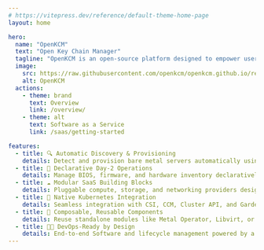 ```yaml
---
# https://vitepress.dev/reference/default-theme-home-page
layout: home

hero:
  name: "OpenKCM"
  text: "Open Key Chain Manager"
  tagline: "OpenKCM is an open-source platform designed to empower users with robust Software management and bare metal automation"
  image:
    src: https://raw.githubusercontent.com/openkcm/openkcm.github.io/refs/heads/main/docs/assets/logo.png
    alt: OpenKCM
  actions:
    - theme: brand
      text: Overview
      link: /overview/
    - theme: alt
      text: Software as a Service
      link: /saas/getting-started

features:
  - title: 🔍 Automatic Discovery & Provisioning
    details: Detect and provision bare metal servers automatically using Kubernetes-native CRDs.
  - title: 🧰 Declarative Day-2 Operations
    details: Manage BIOS, firmware, and hardware inventory declaratively via Kubernetes.
  - title: ☁️ Modular SaaS Building Blocks
    details: Pluggable compute, storage, and networking providers designed for hybrid and edge deployments.
  - title: 🔗 Native Kubernetes Integration
    details: Seamless integration with CSI, CCM, Cluster API, and Gardener.
  - title: 🧱 Composable, Reusable Components
    details: Reuse standalone modules like Metal Operator, Libvirt, or Ceph Providers across environments.
  - title: 👨‍💻 DevOps-Ready by Design
    details: End-to-end Software and lifecycle management powered by a declarative Kubernetes API.
---
```

